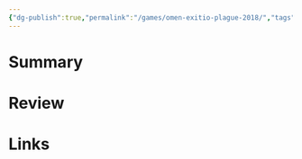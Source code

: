 ```yaml
---
{"dg-publish":true,"permalink":"/games/omen-exitio-plague-2018/","tags":["LP"],"created":"2023-12-08","updated":"2024-02-26"}
---
```



# Summary

# Review

# Links
